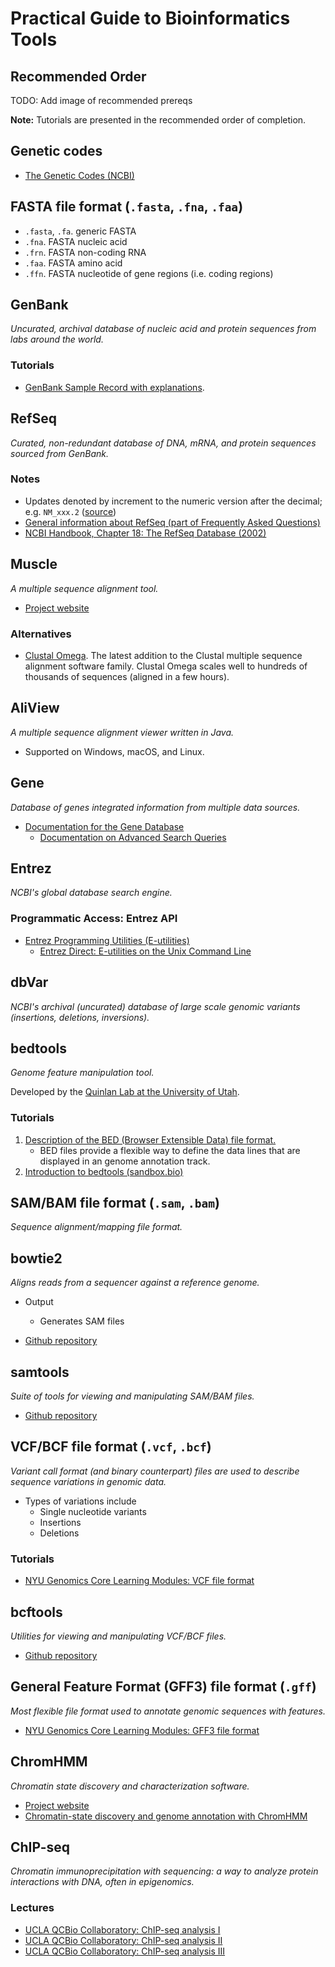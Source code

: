 # Practical Guide to Bioinformatics Tools

## Recommended Order
TODO: Add image of recommended prereqs

**Note:** Tutorials are presented in the recommended order of completion.


## Genetic codes

- [The Genetic Codes (NCBI)](https://www.ncbi.nlm.nih.gov/Taxonomy/Utils/wprintgc.cgi)


## FASTA file format (`.fasta`, `.fna`, `.faa`)

- `.fasta`, `.fa`. generic FASTA
- `.fna`. FASTA nucleic acid
- `.frn`. FASTA non-coding RNA
- `.faa`. FASTA amino acid
- `.ffn`. FASTA nucleotide of gene regions (i.e. coding regions)


## GenBank

_Uncurated, archival database of nucleic acid and protein sequences from labs around the world._

### Tutorials
- [GenBank Sample Record with explanations](https://www.ncbi.nlm.nih.gov/Sitemap/samplerecord.html).

## RefSeq

_Curated, non-redundant database of DNA, mRNA, and protein sequences sourced from GenBank._

### Notes
- Updates denoted by increment to the numeric version after the decimal; e.g. `NM_xxx.2` ([source](https://archive.is/W6CyS))
- [General information about RefSeq (part of Frequently Asked Questions)](https://www.ncbi.nlm.nih.gov/books/NBK50679/#RefSeqFAQ.General_Information_about_RefS)
- [NCBI Handbook, Chapter 18: The RefSeq Database (2002)](https://www.ncbi.nlm.nih.gov/books/NBK21091/)


## Muscle

_A multiple sequence alignment tool._

- [Project website](https://drive5.com/muscle/)

### Alternatives
- [Clustal Omega](http://www.clustal.org/omega/). The latest addition to the Clustal multiple sequence alignment software family. Clustal Omega scales well to hundreds of thousands of sequences (aligned in a few hours).


## AliView

_A multiple sequence alignment viewer written in Java._

- Supported on Windows, macOS, and Linux.


## Gene

_Database of genes integrated information from multiple data sources._

- [Documentation for the Gene Database](https://www.ncbi.nlm.nih.gov/books/NBK3839/)
  - [Documentation on Advanced Search Queries](https://www.ncbi.nlm.nih.gov/books/NBK3841/)


## Entrez

_NCBI's global database search engine._

### Programmatic Access: Entrez API
- [Entrez Programming Utilities (E-utilities)](https://www.ncbi.nlm.nih.gov/books/NBK25501/)
  - [Entrez Direct: E-utilities on the Unix Command Line](https://www.ncbi.nlm.nih.gov/books/NBK179288/)

## dbVar

_NCBI's archival (uncurated) database of large scale genomic variants (insertions, deletions, inversions)._

## bedtools

_Genome feature manipulation tool._

Developed by the [Quinlan Lab at the University of Utah](http://quinlanlab.org/).

### Tutorials
1. [Description of the BED (Browser Extensible Data) file format.](http://genome.ucsc.edu/FAQ/FAQformat.html#format1)
    - BED files provide a flexible way to define the data lines that are displayed in an genome annotation track.
2. [Introduction to bedtools (sandbox.bio)](https://sandbox.bio/tutorials/?id=bedtools-intro)


## SAM/BAM file format (`.sam`, `.bam`)

_Sequence alignment/mapping file format._


## bowtie2

_Aligns reads from a sequencer against a reference genome._

- Output
  - Generates SAM files

- [Github repository](https://github.com/BenLangmead/bowtie2)

## samtools

_Suite of tools for viewing and manipulating SAM/BAM files._

- [Github repository](https://github.com/samtools/samtools)


## VCF/BCF file format (`.vcf`, `.bcf`)

_Variant call format (and binary counterpart) files are used to describe sequence variations in genomic data._

- Types of variations include
  - Single nucleotide variants
  - Insertions
  - Deletions

### Tutorials
- [NYU Genomics Core Learning Modules: VCF file format](https://learn.gencore.bio.nyu.edu/ngs-file-formats/vcf-format/)


## bcftools

_Utilities for viewing and manipulating VCF/BCF files._

- [Github repository](https://github.com/samtools/bcftools)

## General Feature Format (GFF3) file format (`.gff`)

_Most flexible file format used to annotate genomic sequences with features._

- [NYU Genomics Core Learning Modules: GFF3 file format](https://learn.gencore.bio.nyu.edu/ngs-file-formats/gff3-format/)


## ChromHMM

_Chromatin state discovery and characterization software._

- [Project website](http://compbio.mit.edu/ChromHMM/)
- [Chromatin-state discovery and genome annotation with ChromHMM](https://www.nature.com/articles/nprot.2017.124)


## ChIP-seq

_Chromatin immunoprecipitation with sequencing: a way to analyze protein interactions with DNA, often in epigenomics._

### Lectures

- [UCLA QCBio Collaboratory: ChIP-seq analysis I](https://www.youtube.com/watch?v=uWM5WT3Dt0k)
- [UCLA QCBio Collaboratory: ChIP-seq analysis II](https://www.youtube.com/watch?v=7xre8FmUb8A)
- [UCLA QCBio Collaboratory: ChIP-seq analysis III](https://www.youtube.com/watch?v=JYBP5BpRfTM)
